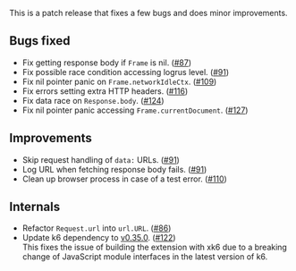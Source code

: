 This is a patch release that fixes a few bugs and does minor improvements.


## Bugs fixed

- Fix getting response body if `Frame` is nil. ([#87](https://github.com/grafana/xk6-browser/pull/87))
- Fix possible race condition accessing logrus level. ([#91](https://github.com/grafana/xk6-browser/pull/91))
- Fix nil pointer panic on `Frame.networkIdleCtx`. ([#109](https://github.com/grafana/xk6-browser/pull/109))
- Fix errors setting extra HTTP headers. ([#116](https://github.com/grafana/xk6-browser/pull/116))
- Fix data race on `Response.body`. ([#124](https://github.com/grafana/xk6-browser/pull/124))
- Fix nil pointer panic accessing `Frame.currentDocument`. ([#127](https://github.com/grafana/xk6-browser/pull/127))


## Improvements

- Skip request handling of `data:` URLs. ([#91](https://github.com/grafana/xk6-browser/pull/91))
- Log URL when fetching response body fails. ([#91](https://github.com/grafana/xk6-browser/pull/91))
- Clean up browser process in case of a test error. ([#110](https://github.com/grafana/xk6-browser/pull/110))


## Internals

- Refactor `Request.url` into `url.URL`. ([#86](https://github.com/grafana/xk6-browser/pull/86))
- Update k6 dependency to [v0.35.0](https://github.com/grafana/k6/releases/tag/v0.35.0). ([#122](https://github.com/grafana/xk6-browser/pull/122))<br>
  This fixes the issue of building the extension with xk6 due to a breaking change of
  JavaScript module interfaces in the latest version of k6.
